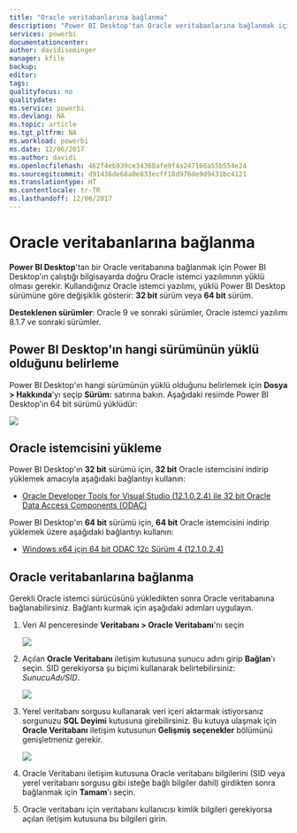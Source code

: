 ```yaml
---
title: "Oracle veritabanlarına bağlanma"
description: "Power BI Desktop'tan Oracle veritabanlarına bağlanmak için gerçekleştirilmesi gereken işlemler ve indirmeler"
services: powerbi
documentationcenter: 
author: davidiseminger
manager: kfile
backup: 
editor: 
tags: 
qualityfocus: no
qualitydate: 
ms.service: powerbi
ms.devlang: NA
ms.topic: article
ms.tgt_pltfrm: NA
ms.workload: powerbi
ms.date: 12/06/2017
ms.author: davidi
ms.openlocfilehash: 462f4eb939ce34368afe9f4a247166a55b554e24
ms.sourcegitcommit: d91436de68a0e833ecff18d976de9d9431bc4121
ms.translationtype: HT
ms.contentlocale: tr-TR
ms.lasthandoff: 12/06/2017
---
```

# <a name="connect-to-an-oracle-database"></a>Oracle veritabanlarına bağlanma
**Power BI Desktop**'tan bir Oracle veritabanına bağlanmak için Power BI Desktop'ın çalıştığı bilgisayarda doğru Oracle istemci yazılımının yüklü olması gerekir. Kullandığınız Oracle istemci yazılımı, yüklü Power BI Desktop sürümüne göre değişiklik gösterir: **32 bit** sürüm veya **64 bit** sürüm.

**Desteklenen sürümler**: Oracle 9 ve sonraki sürümler, Oracle istemci yazılımı 8.1.7 ve sonraki sürümler.

## <a name="determining-which-version-of-power-bi-desktop-is-installed"></a>Power BI Desktop'ın hangi sürümünün yüklü olduğunu belirleme
Power BI Desktop'ın hangi sürümünün yüklü olduğunu belirlemek için **Dosya > Hakkında**'yı seçip **Sürüm:** satırına bakın. Aşağıdaki resimde Power BI Desktop'ın 64 bit sürümü yüklüdür:

![](media/desktop-connect-oracle-database/connect-oracle-database_1.png)

## <a name="installing-the-oracle-client"></a>Oracle istemcisini yükleme
Power BI Desktop'ın **32 bit** sürümü için, **32 bit** Oracle istemcisini indirip yüklemek amacıyla aşağıdaki bağlantıyı kullanın:

* [Oracle Developer Tools for Visual Studio (12.1.0.2.4) ile 32 bit Oracle Data Access Components (ODAC)](http://www.oracle.com/technetwork/topics/dotnet/utilsoft-086879.html)

Power BI Desktop'ın **64 bit** sürümü için, **64 bit** Oracle istemcisini indirip yüklemek üzere aşağıdaki bağlantıyı kullanın:

* [Windows x64 için 64 bit ODAC 12c Sürüm 4 (12.1.0.2.4)](http://www.oracle.com/technetwork/database/windows/downloads/index-090165.html)

## <a name="connect-to-an-oracle-database"></a>Oracle veritabanlarına bağlanma
Gerekli Oracle istemci sürücüsünü yükledikten sonra Oracle veritabanına bağlanabilirsiniz. Bağlantı kurmak için aşağıdaki adımları uygulayın.

1. Veri Al penceresinde **Veritabanı > Oracle Veritabanı**'nı seçin
   
   ![](media/desktop-connect-oracle-database/connect-oracle-database_2.png)
2. Açılan **Oracle Veritabanı** iletişim kutusuna sunucu adını girip **Bağlan**'ı seçin. SID gerekiyorsa şu biçimi kullanarak belirtebilirsiniz: *SunucuAdı/SID*.
   
   ![](media/desktop-connect-oracle-database/connect-oracle-database_3.png)
3. Yerel veritabanı sorgusu kullanarak veri içeri aktarmak istiyorsanız sorgunuzu **SQL Deyimi** kutusuna girebilirsiniz. Bu kutuya ulaşmak için **Oracle Veritabanı** iletişim kutusunun **Gelişmiş seçenekler** bölümünü genişletmeniz gerekir.
   
   ![](media/desktop-connect-oracle-database/connect-oracle-database_4.png)
4. Oracle Veritabanı iletişim kutusuna Oracle veritabanı bilgilerini (SID veya yerel veritabanı sorgusu gibi isteğe bağlı bilgiler dahil) girdikten sonra bağlanmak için **Tamam**'ı seçin.
5. Oracle veritabanı için veritabanı kullanıcısı kimlik bilgileri gerekiyorsa açılan iletişim kutusuna bu bilgileri girin.

